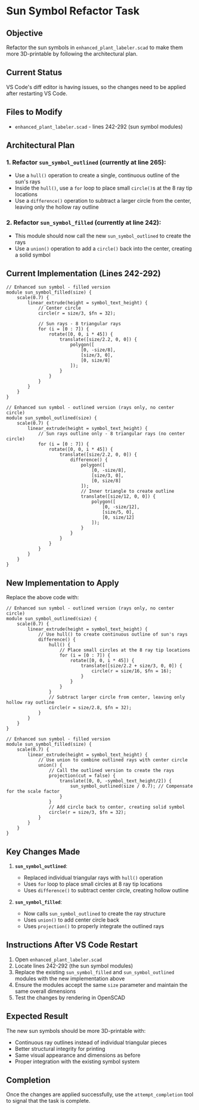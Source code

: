 # Sun Symbol Refactor Task

## Objective
Refactor the sun symbols in `enhanced_plant_labeler.scad` to make them more 3D-printable by following the architectural plan.

## Current Status
VS Code's diff editor is having issues, so the changes need to be applied after restarting VS Code.

## Files to Modify
- `enhanced_plant_labeler.scad` - lines 242-292 (sun symbol modules)

## Architectural Plan

### 1. Refactor `sun_symbol_outlined` (currently at line 265):
- Use a `hull()` operation to create a single, continuous outline of the sun's rays
- Inside the `hull()`, use a `for` loop to place small `circle()`s at the 8 ray tip locations
- Use a `difference()` operation to subtract a larger circle from the center, leaving only the hollow ray outline

### 2. Refactor `sun_symbol_filled` (currently at line 242):
- This module should now call the new `sun_symbol_outlined` to create the rays
- Use a `union()` operation to add a `circle()` back into the center, creating a solid symbol

## Current Implementation (Lines 242-292)

```openscad
// Enhanced sun symbol - filled version
module sun_symbol_filled(size) {
    scale(0.7) {
        linear_extrude(height = symbol_text_height) {
            // Center circle
            circle(r = size/3, $fn = 32);
            
            // Sun rays - 8 triangular rays
            for (i = [0 : 7]) {
                rotate([0, 0, i * 45]) {
                    translate([size/2.2, 0, 0]) {
                        polygon([
                            [0, -size/8],
                            [size/3, 0],
                            [0, size/8]
                        ]);
                    }
                }
            }
        }
    }
}

// Enhanced sun symbol - outlined version (rays only, no center circle)
module sun_symbol_outlined(size) {
    scale(0.7) {
        linear_extrude(height = symbol_text_height) {
            // Sun rays outline only - 8 triangular rays (no center circle)
            for (i = [0 : 7]) {
                rotate([0, 0, i * 45]) {
                    translate([size/2.2, 0, 0]) {
                        difference() {
                            polygon([
                                [0, -size/8],
                                [size/3, 0],
                                [0, size/8]
                            ]);
                            // Inner triangle to create outline
                            translate([size/12, 0, 0]) {
                                polygon([
                                    [0, -size/12],
                                    [size/5, 0],
                                    [0, size/12]
                                ]);
                            }
                        }
                    }
                }
            }
        }
    }
}
```

## New Implementation to Apply

Replace the above code with:

```openscad
// Enhanced sun symbol - outlined version (rays only, no center circle)
module sun_symbol_outlined(size) {
    scale(0.7) {
        linear_extrude(height = symbol_text_height) {
            // Use hull() to create continuous outline of sun's rays
            difference() {
                hull() {
                    // Place small circles at the 8 ray tip locations
                    for (i = [0 : 7]) {
                        rotate([0, 0, i * 45]) {
                            translate([size/2.2 + size/3, 0, 0]) {
                                circle(r = size/16, $fn = 16);
                            }
                        }
                    }
                }
                // Subtract larger circle from center, leaving only hollow ray outline
                circle(r = size/2.8, $fn = 32);
            }
        }
    }
}

// Enhanced sun symbol - filled version
module sun_symbol_filled(size) {
    scale(0.7) {
        linear_extrude(height = symbol_text_height) {
            // Use union to combine outlined rays with center circle
            union() {
                // Call the outlined version to create the rays
                projection(cut = false) {
                    translate([0, 0, -symbol_text_height/2]) {
                        sun_symbol_outlined(size / 0.7); // Compensate for the scale factor
                    }
                }
                // Add circle back to center, creating solid symbol
                circle(r = size/3, $fn = 32);
            }
        }
    }
}
```

## Key Changes Made

1. **`sun_symbol_outlined`**:
   - Replaced individual triangular rays with `hull()` operation
   - Uses `for` loop to place small circles at 8 ray tip locations
   - Uses `difference()` to subtract center circle, creating hollow outline

2. **`sun_symbol_filled`**:
   - Now calls `sun_symbol_outlined` to create the ray structure
   - Uses `union()` to add center circle back
   - Uses `projection()` to properly integrate the outlined rays

## Instructions After VS Code Restart

1. Open `enhanced_plant_labeler.scad`
2. Locate lines 242-292 (the sun symbol modules)
3. Replace the existing `sun_symbol_filled` and `sun_symbol_outlined` modules with the new implementation above
4. Ensure the modules accept the same `size` parameter and maintain the same overall dimensions
5. Test the changes by rendering in OpenSCAD

## Expected Result

The new sun symbols should be more 3D-printable with:
- Continuous ray outlines instead of individual triangular pieces
- Better structural integrity for printing
- Same visual appearance and dimensions as before
- Proper integration with the existing symbol system

## Completion

Once the changes are applied successfully, use the `attempt_completion` tool to signal that the task is complete.